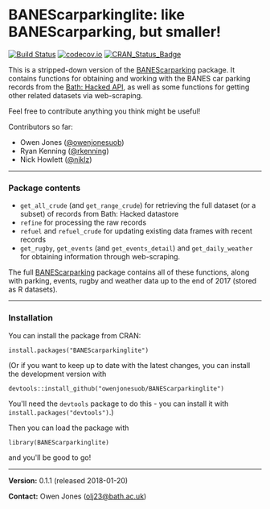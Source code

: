 # **BANEScarparkinglite: like BANEScarparking, but smaller!**

[![Build Status](https://travis-ci.org/owenjonesuob/BANEScarparkinglite.svg?branch=master)](https://travis-ci.org/owenjonesuob/BANEScarparkinglite)
[![codecov.io](https://codecov.io/github/owenjonesuob/BANEScarparkinglite/coverage.svg?branch=master)](https://codecov.io/github/owenjonesuob/BANEScarparkinglite?branch=master)
[![CRAN\_Status\_Badge](http://www.r-pkg.org/badges/version/BANEScarparkinglite)](https://cran.r-project.org/package=BANEScarparkinglite)

This is a stripped-down version of the [BANEScarparking](https://github.com/owenjonesuob/BANEScarparking) package. It contains functions for obtaining and working with the BANES car parking records from the [Bath: Hacked API](https://data.bathhacked.org/Government-and-Society/BANES-Historic-Car-Park-Occupancy/x29s-cczc), as well as some functions for getting other related datasets via web-scraping.

Feel free to contribute anything you think might be useful!

Contributors so far:

* Owen Jones ([@owenjonesuob](https://github.com/owenjonesuob))
* Ryan Kenning ([@rkenning](https://github.com/rkenning))
* Nick Howlett ([@niklz](https://github.com/niklz))

---

### **Package contents**

* `get_all_crude` (and `get_range_crude`) for retrieving the full dataset (or a subset) of records from Bath: Hacked datastore
* `refine` for processing the raw records
* `refuel` and `refuel_crude` for updating existing data frames with recent records
* `get_rugby`, `get_events` (and `get_events_detail`) and `get_daily_weather` for obtaining information through web-scraping.

The full [BANEScarparking](https://github.com/owenjonesuob/BANEScarparking) package contains all of these functions, along with parking, events, rugby and weather data up to the end of 2017 (stored as R datasets).

---

### **Installation**

You can install the package from CRAN:
```
install.packages("BANEScarparkinglite")
```

(Or if you want to keep up to date with the latest changes, you can install the development version with
```
devtools::install_github("owenjonesuob/BANEScarparkinglite")
```
You'll need the `devtools` package to do this - you can install it with `install.packages("devtools")`.)


Then you can load the package with
```
library(BANEScarparkinglite)
```
and you'll be good to go!

---

**Version:** 0.1.1 (released 2018-01-20)

**Contact:** Owen Jones (olj23@bath.ac.uk)
